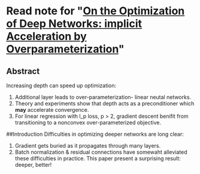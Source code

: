 # Read note for "[On the Optimization of Deep Networks: implicit Acceleration by Overparameterization](https://arxiv.org/pdf/1802.06509.pdf)"

## Abstract
Increasing depth can speed up optimization:
1. Additional layer leads to over-parameterization- linear neutal networks.
2. Theory and experiments show that depth acts as a preconditioner which **may** accelerate convergence.
3. For linear regression with l_p loss, p > 2, gradient descent benifit from transitioning to a nonconvex over-parameterized objective.


##Introduction
Difficulties in optimizing deeper networks are long clear: 
1. Gradient gets buried as it propagates through many layers. 
2. Batch normalization & residual connections have somewaht alleviated these difficulties in practice.
This paper present a surprising result: deeper, better!

